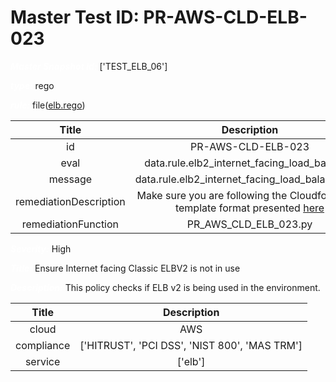 



# Master Test ID: PR-AWS-CLD-ELB-023


***<font color="white">Master Snapshot Id:</font>*** ['TEST_ELB_06']

***<font color="white">type:</font>*** rego

***<font color="white">rule:</font>*** file([elb.rego])  
  
  
  
  

|Title|Description|
| :---: | :---: |
|id|PR-AWS-CLD-ELB-023|
|eval|data.rule.elb2_internet_facing_load_balancer|
|message|data.rule.elb2_internet_facing_load_balancer_err|
|remediationDescription|Make sure you are following the Cloudformation template format presented <a href='https://docs.aws.amazon.com/AWSCloudFormation/latest/UserGuide/aws-resource-elasticloadbalancingv2-targetgroup.html#cfn-elasticloadbalancingv2-targetgroup-protocol' target='_blank'>here</a>|
|remediationFunction|PR_AWS_CLD_ELB_023.py|


***<font color="white">Severity:</font>*** High

***<font color="white">Title:</font>*** Ensure Internet facing Classic ELBV2 is not in use

***<font color="white">Description:</font>*** This policy checks if ELB v2 is being used in the environment.  
  
  

|Title|Description|
| :---: | :---: |
|cloud|AWS|
|compliance|['HITRUST', 'PCI DSS', 'NIST 800', 'MAS TRM']|
|service|['elb']|



[elb.rego]: https://github.com/prancer-io/prancer-compliance-test/tree/master/aws/cloud/elb.rego
